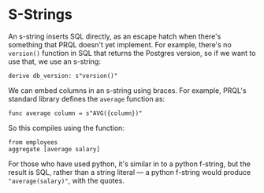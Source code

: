 # S-Strings

An s-string inserts SQL directly, as an escape hatch when there's something that PRQL
doesn't yet implement. For example, there's no `version()` function in SQL that
returns the Postgres version, so if we want to use that, we use an s-string:

```prql
derive db_version: s"version()"
```

We can embed columns in an s-string using braces. For example, PRQL's standard
library defines the `average` function as:

```prql_no_test
func average column = s"AVG({column})"
```

So this compiles using the function:

```prql
from employees
aggregate [average salary]
```

For those who have used python, it's similar in to a python f-string, but the
result is SQL, rather than a string literal — a python f-string
would produce `"average(salary)"`, with the quotes.
